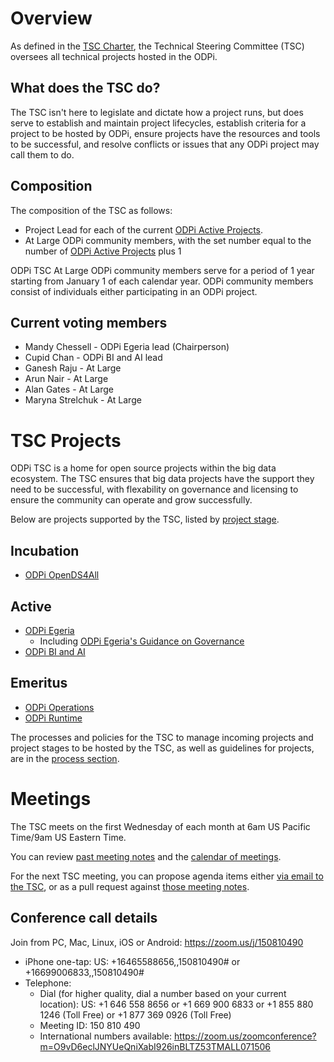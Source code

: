 # Overview

As defined in the [TSC Charter](https://www.odpi.org/odpi-tsc-charter-2), the Technical Steering Committee (TSC) oversees all technical projects hosted in the ODPi.

## What does the TSC do?

The TSC isn't here to legislate and dictate how a project runs, but does serve to establish and maintain project lifecycles, establish criteria for a project to be hosted by ODPi, ensure projects have the resources and tools to be successful, and resolve conflicts or issues that any ODPi project may call them to do.

## Composition

The composition of the TSC as follows:

- Project Lead for each of the current [ODPi Active Projects](#active-projects).
- At Large ODPi community members, with the set number equal to the number of [ODPi Active Projects](#active-projects) plus 1

ODPi TSC At Large ODPi community members serve for a period of 1 year starting from January 1 of each calendar year. ODPi community members consist of individuals either participating in an ODPi project.

## Current voting members

* Mandy Chessell - ODPi Egeria lead (Chairperson)
* Cupid Chan - ODPi BI and AI lead
* Ganesh Raju - At Large
* Arun Nair - At Large
* Alan Gates - At Large
* Maryna Strelchuk - At Large

# TSC Projects

ODPi TSC is a home for open source projects within the big data ecosystem. The TSC ensures that big data projects have the support they need to be successful, with flexability on governance and licensing to ensure the community can operate and grow successfully.

Below are projects supported by the TSC, listed by [project stage](process/project_stages.md).

## Incubation

* [ODPi OpenDS4All](https://github.com/odpi/OpenDS4All)

## Active

* [ODPi Egeria](https://github.com/odpi/egeria)
  * Including [ODPi Egeria's Guidance on Governance](https://github.com/odpi/data-governance)
* [ODPi BI and AI](https://github.com/odpi/sig-reports/wiki/BI-and-AI-SIG)

## Emeritus

* [ODPi Operations](https://github.com/odpi/specs/wiki/meetings/OperationsPMC)
* [ODPi Runtime](https://github.com/odpi/specs/wiki/meetings/RuntimePMC)

The processes and policies for the TSC to manage incoming projects and project stages to be hosted by the TSC, as well as guidelines for projects, are in the [process section](process).

# Meetings

The TSC meets on the first Wednesday of each month at 6am US Pacific Time/9am US Eastern Time. 

You can review [past meeting notes](meetings) and the [calendar of meetings](https://lists.odpi.org/calendar).

For the next TSC meeting, you can propose agenda items either [via email to the TSC](mailto:odpi-tsc@lists.odpi.org), or as a pull request against [those meeting notes](meetings/).

## Conference call details

Join from PC, Mac, Linux, iOS or Android: https://zoom.us/j/150810490

* iPhone one-tap: US: +16465588656,,150810490#  or +16699006833,,150810490#
* Telephone:
   * Dial (for higher quality, dial a number based on your current location):
        US: +1 646 558 8656  or +1 669 900 6833  or +1 855 880 1246 (Toll Free) or +1 877 369 0926 (Toll Free)
   * Meeting ID: 150 810 490
   * International numbers available: https://zoom.us/zoomconference?m=O9vD6eclJNYUeQniXabI926inBLTZ53TMALL071506
